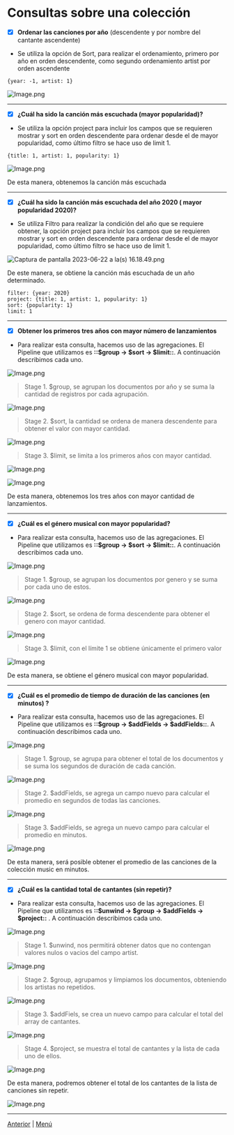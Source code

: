 # Consultas sobre una colección

- [x] **Ordenar las canciones por año** (descendente y por nombre del cantante ascendente)

- Se utiliza la opción de Sort, para realizar el ordenamiento, primero por año en orden descendente, como segundo ordenamiento artist por orden ascendente

```other
{year: -1, artist: 1}
```

![Image.png](https://github.com/angelesbrrls/cienciasdedatos/blob/main/Modulo1/MongoDB/assets/20.png)

_ _ _

- [x] **¿Cuál ha sido la canción más escuchada (mayor popularidad)?**

- Se utiliza la opción project para incluir los campos que se requieren mostrar y sort en orden descendente para ordenar desde el de mayor popularidad, como último filtro se hace uso de limit 1.

```other
{title: 1, artist: 1, popularity: 1}
```

![Image.png](https://github.com/angelesbrrls/cienciasdedatos/blob/main/Modulo1/MongoDB/assets/21.png)

De esta manera, obtenemos la canción más escuchada
_ _ _

- [x] **¿Cuál ha sido la canción más escuchada del año 2020 ( mayor popularidad  2020)?**

- Se utiliza Filtro para realizar la condición del año que se requiere obtener, la opción project para incluir los campos que se requieren mostrar y sort en orden descendente para ordenar desde el de mayor popularidad, como último filtro se hace uso de limit 1.

![Captura de pantalla 2023-06-22 a la(s) 16.18.49.png](https://github.com/angelesbrrls/cienciasdedatos/blob/main/Modulo1/MongoDB/assets/22.png)

De este manera, se obtiene la canción más escuchada de un año determinado.

```other
filter: {year: 2020}
project: {title: 1, artist: 1, popularity: 1}
sort: {popularity: 1}
limit: 1
```
_ _ _

- [x] **Obtener los primeros tres años con mayor número de lanzamientos**

- Para realizar esta consulta, hacemos uso de las agregaciones. El Pipeline que utilizamos es **::$group → $sort → $limit::**. A continuación describimos cada uno.

![Image.png](https://github.com/angelesbrrls/cienciasdedatos/blob/main/Modulo1/MongoDB/assets/23.png)

> Stage 1. $group, se agrupan los documentos por año y se suma la cantidad de registros por cada agrupación.

![Image.png](https://github.com/angelesbrrls/cienciasdedatos/blob/main/Modulo1/MongoDB/assets/24.png)

> Stage 2. $sort, la cantidad se ordena de manera descendente para obtener el valor con mayor cantidad.

![Image.png](https://github.com/angelesbrrls/cienciasdedatos/blob/main/Modulo1/MongoDB/assets/25.png)

> Stage 3. $limit, se limita a los primeros años con mayor cantidad.

![Image.png](https://github.com/angelesbrrls/cienciasdedatos/blob/main/Modulo1/MongoDB/assets/26.png)

![Image.png](https://github.com/angelesbrrls/cienciasdedatos/blob/main/Modulo1/MongoDB/assets/40.png)

De esta manera, obtenemos los tres años con mayor cantidad de lanzamientos.
_ _ _

- [x] **¿Cuál es el género musical con mayor popularidad?**

- Para realizar esta consulta, hacemos uso de las agregaciones. El Pipeline que utilizamos es **::$group → $sort → $limit::**. A continuación describimos cada uno.

![Image.png](https://github.com/angelesbrrls/cienciasdedatos/blob/main/Modulo1/MongoDB/assets/27.png)

> Stage 1. $group, se agrupan los documentos por genero y se suma por cada uno de estos.

![Image.png](https://github.com/angelesbrrls/cienciasdedatos/blob/main/Modulo1/MongoDB/assets/28.png)

> Stage 2. $sort, se ordena de forma descendente para obtener el genero con mayor cantidad.

![Image.png](https://github.com/angelesbrrls/cienciasdedatos/blob/main/Modulo1/MongoDB/assets/29.png)

> Stage 3. $limit, con el límite 1 se obtiene únicamente el primero valor

![Image.png](https://github.com/angelesbrrls/cienciasdedatos/blob/main/Modulo1/MongoDB/assets/30.png)

De esta manera, se obtiene el género musical con mayor popularidad.
_ _ _

- [x] **¿Cuál es el promedio de tiempo de duración de las canciones (en minutos) ?**

- Para realizar esta consulta, hacemos uso de las agregaciones. El Pipeline que utilizamos es **::$group → $addFields → $addFields::**. A continuación describimos cada uno.

![Image.png](https://github.com/angelesbrrls/cienciasdedatos/blob/main/Modulo1/MongoDB/assets/31.png)

> Stage 1. $group, se agrupa para obtener el total de los documentos y se suma los segundos de duración de cada canción.

![Image.png](https://github.com/angelesbrrls/cienciasdedatos/blob/main/Modulo1/MongoDB/assets/32.png)

> Stage 2. $addFields, se agrega un campo nuevo para calcular el promedio en segundos de todas las canciones.

![Image.png](https://github.com/angelesbrrls/cienciasdedatos/blob/main/Modulo1/MongoDB/assets/33.png)

> Stage 3. $addFields, se agrega un nuevo campo para calcular el promedio en minutos.

![Image.png](https://github.com/angelesbrrls/cienciasdedatos/blob/main/Modulo1/MongoDB/assets/34.png)

De esta manera, será posible obtener el promedio de las canciones de la colección music en minutos.

_ _ _

- [x] **¿Cuál es la cantidad total de cantantes (sin repetir)?**

- Para realizar esta consulta, hacemos uso de las agregaciones. El Pipeline que utilizamos es **::$unwind → $group → $addFields → $project::** . A continuación describimos cada uno.

![Image.png](https://github.com/angelesbrrls/cienciasdedatos/blob/main/Modulo1/MongoDB/assets/35.png)

> Stage 1. $unwind, nos permitirá obtener datos que no contengan valores nulos o vacios del campo artist.

![Image.png](https://github.com/angelesbrrls/cienciasdedatos/blob/main/Modulo1/MongoDB/assets/36.png)

> Stage 2. $group, agrupamos y limpiamos los documentos, obteniendo los artistas no repetidos.

![Image.png](https://github.com/angelesbrrls/cienciasdedatos/blob/main/Modulo1/MongoDB/assets/37.png)

> Stage 3. $addFiels, se crea un nuevo campo para calcular el total del array de cantantes.

![Image.png](https://github.com/angelesbrrls/cienciasdedatos/blob/main/Modulo1/MongoDB/assets/38.png)

> Stage 4. $project, se muestra el total de cantantes y la lista de cada uno de ellos.

![Image.png](https://github.com/angelesbrrls/cienciasdedatos/blob/main/Modulo1/MongoDB/assets/39.png)

De esta manera, podremos obtener el total de los cantantes de la lista de canciones sin repetir.

![Image.png](https://github.com/angelesbrrls/cienciasdedatos/blob/main/Modulo1/MongoDB/assets/41.png)

_ _ _



[Anterior](https://github.com/angelesbrrls/cienciasdedatos/tree/main/Modulo1/MongoDB/3.Operaciones) | [Menú](https://github.com/angelesbrrls/cienciasdedatos/tree/main/Modulo1/MongoDB)